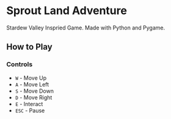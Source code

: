 # Sprout Land Adventure

Stardew Valley Inspried Game. Made with Python and Pygame.

## How to Play

### Controls

- `W` - Move Up
- `A` - Move Left
- `S` - Move Down
- `D` - Move Right
- `E` - Interact
- `ESC` - Pause
